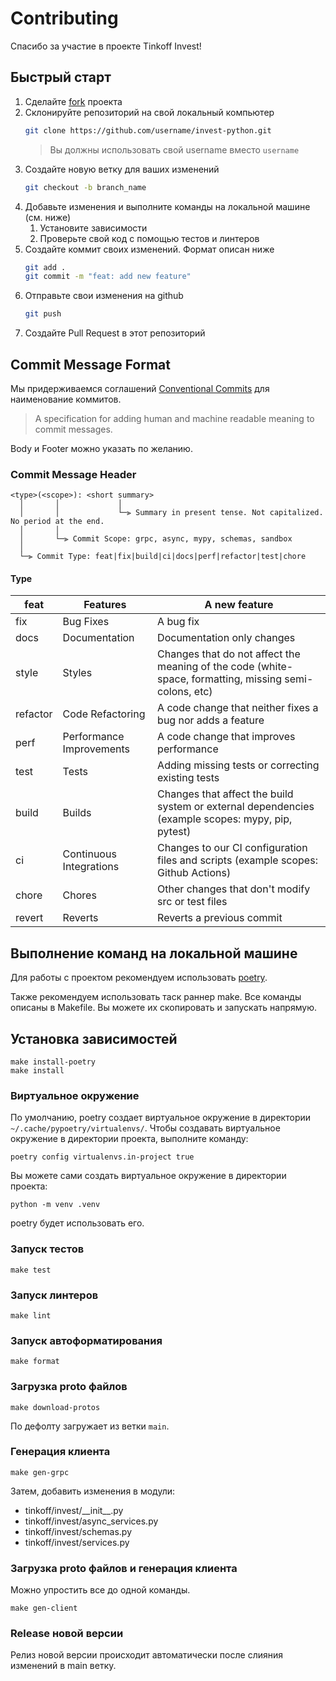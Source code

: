 # Contributing

Спасибо за участие в проекте Tinkoff Invest!

## Быстрый старт

1. Сделайте [fork](https://github.com/Tinkoff/invest-python/fork) проекта
2. Склонируйте репозиторий на свой локальный компьютер
    ```bash
    git clone https://github.com/username/invest-python.git
    ```
    > Вы должны использовать свой username вместо `username`
3. Создайте новую ветку для ваших изменений
    ```bash
    git checkout -b branch_name
    ```
4. Добавьте изменения и выполните команды на локальной машине (см. ниже)
   1. Установите зависимости
   2. Проверьте свой код с помощью тестов и линтеров
5. Создайте коммит своих изменений. Формат описан ниже
    ```bash
    git add .
    git commit -m "feat: add new feature"
    ```
6. Отправьте свои изменения на github
    ```bash
    git push
    ```
7. Создайте Pull Request в этот репозиторий

## Commit Message Format

Мы придерживаемся соглашений [Conventional Commits](https://www.conventionalcommits.org/en/v1.0.0/) для наименование коммитов.

> A specification for adding human and machine readable meaning to commit messages.

Body и Footer можно указать по желанию.

### Commit Message Header

```
<type>(<scope>): <short summary>
  │       │             │
  │       │             └─⫸ Summary in present tense. Not capitalized. No period at the end.
  │       │
  │       └─⫸ Commit Scope: grpc, async, mypy, schemas, sandbox
  │
  └─⫸ Commit Type: feat|fix|build|ci|docs|perf|refactor|test|chore
```

#### Type

| feat     | Features                 | A new feature                                                                                          |
|----------|--------------------------|--------------------------------------------------------------------------------------------------------|
| fix      | Bug Fixes                | A bug fix                                                                                              |
| docs     | Documentation            | Documentation only changes                                                                             |
| style    | Styles                   | Changes that do not affect the meaning of the code (white-space, formatting, missing semi-colons, etc) |
| refactor | Code Refactoring         | A code change that neither fixes a bug nor adds a feature                                              |
| perf     | Performance Improvements | A code change that improves performance                                                                |
| test     | Tests                    | Adding missing tests or correcting existing tests                                                      |
| build    | Builds                   | Changes that affect the build system or external dependencies (example scopes: mypy, pip, pytest)      |
| ci       | Continuous Integrations  | Changes to our CI configuration files and scripts (example scopes: Github Actions)                     |
| chore    | Chores                   | Other changes that don't modify src or test files                                                      |
| revert   | Reverts                  | Reverts a previous commit                                                                              |

## Выполнение команд на локальной машине

Для работы с проектом рекомендуем использовать [poetry](https://pypi.org/project/poetry/).

Также рекомендуем использовать таск раннер make. Все команды описаны в Makefile. Вы можете их скопировать и запускать напрямую.

## Установка зависимостей

```
make install-poetry
make install
```

### Виртуальное окружение

По умолчанию, poetry создает виртуальное окружение в директории `~/.cache/pypoetry/virtualenvs/`. Чтобы создавать виртуальное окружение в директории проекта, выполните команду:

```
poetry config virtualenvs.in-project true
```

Вы можете сами создать виртуальное окружение в директории проекта:

```
python -m venv .venv
```

poetry будет использовать его.

### Запуск тестов

```
make test
```

### Запуск линтеров

```
make lint
```

### Запуск автоформатирования

```
make format
```

### Загрузка proto файлов

```
make download-protos
```

По дефолту загружает из ветки `main`.

### Генерация клиента

```
make gen-grpc
```

Затем, добавить изменения в модули:
- tinkoff/invest/\_\_init__.py
- tinkoff/invest/async_services.py
- tinkoff/invest/schemas.py
- tinkoff/invest/services.py

### Загрузка proto файлов и генерация клиента

Можно упростить все до одной команды.

```
make gen-client
```

### Release новой версии

Релиз новой версии происходит автоматически после слияния изменений в main ветку.
